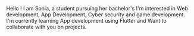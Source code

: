 Hello !
I am Sonia, a student pursuing her bachelor's
I'm interested in Web development, App Development, Cyber security and game development.
I'm currently learning App development using Flutter and Want to collaborate with you on projects.

<!---
Sonia1483/Sonia1483 is a ✨ special ✨ repository because its `README.md` (this file) appears on your GitHub profile.
You can click the Preview link to take a look at your changes.
--->
